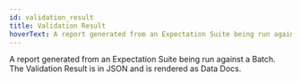 ```yaml
---
id: validation_result
title: Validation Result
hoverText: A report generated from an Expectation Suite being run against a Batch.
---
```



A report generated from an Expectation Suite being run against a Batch. The Validation Result is in JSON and is rendered as Data Docs.
